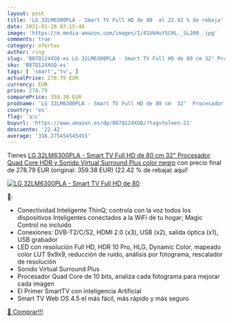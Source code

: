 ```yaml
---
layout: post
title: 'LG 32LM6300PLA - Smart TV Full HD de 80  al 22.42 % de rebaja'
date: 2021-01-28 07:15:48
image: 'https://m.media-amazon.com/images/I/41UkHuY5CHL._SL200_.jpg'
comments: true
category: ofertas
author: ring
slug: 'B07Q124XGQ-es LG 32LM6300PLA - Smart TV Full HD de 80 cm 32" Procesador...'
sku: 'B07Q124XGQ-es'
tags: [ 'smart','tv', ]
actualPrice: 278.79 EUR
currency: EUR
price: 278.79
comparePrice: 359.38 EUR
prodname: 'LG 32LM6300PLA - Smart TV Full HD de 80 cm  32"  Procesador Quad Core  HDR y Sonido Virtual Surround Plus  color negro'
country: 'es'
flag: '🇪🇸'
buyurl: 'https://www.amazon.es/dp/B07Q124XGQ/?tag=tolees-21'
descuento: '22.42'
average: '316.275454545455'
---
```


Tienes [LG 32LM6300PLA - Smart TV Full HD de 80 cm  32"  Procesador Quad Core  HDR y Sonido Virtual Surround Plus  color negro](https://www.amazon.es/dp/B07Q124XGQ/?tag=tolees-21) con precio final de  278.79 EUR (original: 359.38 EUR) (22.42 %  de rebaja) aqui!

[![LG 32LM6300PLA - Smart TV Full HD de 80 ](https://m.media-amazon.com/images/I/41UkHuY5CHL._SL200_.jpg)](https://www.amazon.es/dp/B07Q124XGQ/?tag=tolees-21)

🔎:

- Conectividad Inteligente ThinQ; controla con la voz todos los dispositivos Inteligentes conectados a la WiFi de tu hogar; Magic Control no incluido
- Conexiones: DVB-T2/C/S2, HDMI 2.0 (x3), USB (x2), salida óptica (x1), USB grabador
- LED con resolución Full HD, HDR 10 Pro, HLG, Dynamic Color, mapeado color LUT 9x9x9, reducción de ruido, análisis por fotograma, rescalador de resolución
- Sonido Virtual Surround Plus
- Procesador Quad Core de 10 bits, analiza cada fotograma para mejorar cada imagen
- El Primer SmartTV con inteligencia Artificial
- Smart TV Web OS 4.5 el más fácil, más rápido y más seguro

[🛒 Comprar!!!](https://www.amazon.es/dp/B07Q124XGQ/?tag=tolees-21)
